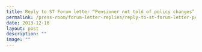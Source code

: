 ```yaml
---
title: Reply to ST Forum letter “Pensioner not told of policy changes”
permalink: /press-room/forum-letter-replies/reply-to-st-forum-letter-pensioner-not-told-of-policy-changes/
date: 2013-12-16
layout: post
description: ""
image: ""
---
```

